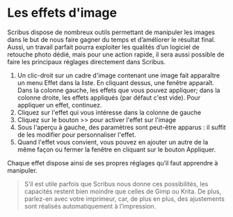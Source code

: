 # Les effets d'image

Scribus dispose de nombreux outils permettant de manipuler les images dans le but de nous faire gagner du temps et d’améliorer le résultat final. Aussi, un travail parfait pourra exploiter les qualités d’un logiciel de retouche photo dédié, mais pour une action rapide, il sera aussi possible de faire les principaux réglages directement dans Scribus.

1. Un clic-droit sur un cadre d'image contenant une image fait apparaître un menu Effet dans la liste. En cliquant dessus, une fenêtre apparaît. Dans la colonne gauche, les effets que vous pouvez appliquer; dans la colonne droite, les effets appliqués (par défaut c'est vide). Pour appliquer un effet, continuez.
2. Cliquez sur l'effet qui vous intéresse dans la colonne de gauche
3. Cliquez sur le bouton >> pour activer l'effet sur l'image
4. Sous l'aperçu à gauche, des paramètres sont peut-être apparus : il suffit de les modifier pour personnaliser l'effet.
5. Quand l'effet vous convient, vous pouvez en ajouter un autre de la même façon ou fermer la fenêtre en cliquant sur le bouton
Appliquer.

Chaque effet dispose ainsi de ses propres réglages qu’il faut apprendre à manipuler.

> S’il est utile parfois que Scribus nous donne ces possibilités, les capacités restent bien moindre que celles de Gimp ou Krita. De plus, parlez-en avec votre imprimeur, car, de plus en plus, des ajustements sont réalisés automatiquement à l’impression.
